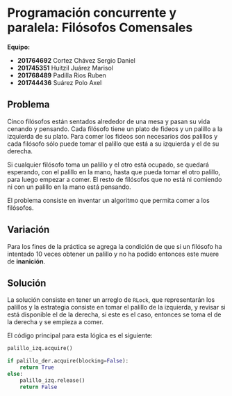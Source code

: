 # Programación concurrente y paralela: Filósofos Comensales

**Equipo:**  

- **201764692** Cortez Chávez Sergio Daniel  
- **201745351** Huitzil Juárez Marisol  
- **201768489** Padilla Rios Ruben  
- **201744436** Suárez Polo Axel  

## Problema

Cinco filósofos están sentados alrededor de una mesa y pasan su vida cenando y pensando. Cada filósofo tiene un plato de fideos y un palillo a la izquierda de su plato. Para comer los fideos son necesarios dos palillos y cada filósofo sólo puede tomar el palillo que está a su izquierda y el de su derecha.

Si cualquier filósofo toma un palillo y el otro está ocupado, se quedará esperando, con el palillo en la mano, hasta que pueda tomar el otro palillo, para luego empezar a comer. El resto de filósofos que no está ni comiendo ni con un palillo en la mano está pensando.

El problema consiste en inventar un algoritmo que permita comer a los filósofos.

## Variación

Para los fines de la práctica se agrega la condición de que si un filósofo ha intentado 10 veces obtener
un palillo y no ha podido entonces este muere de **inanición**.

## Solución

La solución consiste en tener un arreglo de `RLock`, que representarán los palillos y la estrategia consiste en tomar el palillo de la izquierda, y revisar si está disponible el de la derecha, si este es el caso, entonces se toma el de la derecha y se empieza a comer.

El código principal para esta lógica es el siguiente:

```python
palillo_izq.acquire()

if palillo_der.acquire(blocking=False):
    return True
else:
    palillo_izq.release()
    return False
```
